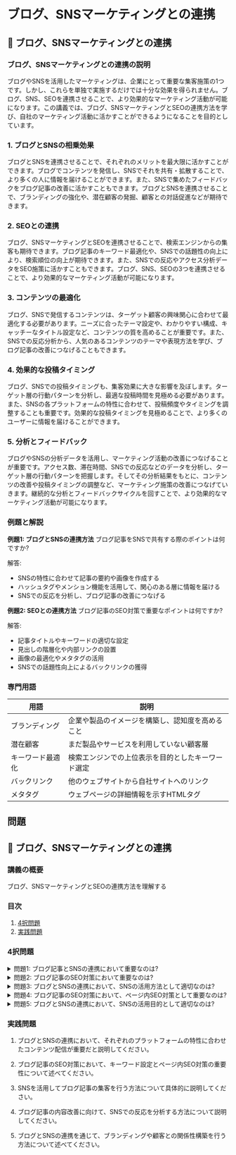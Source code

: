 # ブログ、SNSマーケティングとの連携

## 📝 ブログ、SNSマーケティングとの連携

<a id="introduction"></a>
### ブログ、SNSマーケティングとの連携の説明

ブログやSNSを活用したマーケティングは、企業にとって重要な集客施策の1つです。しかし、これらを単独で実施するだけでは十分な効果を得られません。ブログ、SNS、SEOを連携させることで、より効果的なマーケティング活動が可能になります。この講義では、ブログ、SNSマーケティングとSEOの連携方法を学び、自社のマーケティング活動に活かすことができるようになることを目的としています。

<a id="topic1"></a>
### 1. ブログとSNSの相乗効果

ブログとSNSを連携させることで、それぞれのメリットを最大限に活かすことができます。ブログでコンテンツを発信し、SNSでそれを共有・拡散することで、より多くの人に情報を届けることができます。また、SNSで集めたフィードバックをブログ記事の改善に活かすこともできます。ブログとSNSを連携させることで、ブランディングの強化や、潜在顧客の発掘、顧客との対話促進などが期待できます。

<a id="topic2"></a>
### 2. SEOとの連携

ブログ、SNSマーケティングとSEOを連携させることで、検索エンジンからの集客も期待できます。ブログ記事のキーワード最適化や、SNSでの話題性の向上により、検索順位の向上が期待できます。また、SNSでの反応やアクセス分析データをSEO施策に活かすこともできます。ブログ、SNS、SEOの3つを連携させることで、より効果的なマーケティング活動が可能になります。

<a id="topic3"></a>
### 3. コンテンツの最適化

ブログ、SNSで発信するコンテンツは、ターゲット顧客の興味関心に合わせて最適化する必要があります。ニーズに合ったテーマ設定や、わかりやすい構成、キャッチーなタイトル設定など、コンテンツの質を高めることが重要です。また、SNSでの反応分析から、人気のあるコンテンツのテーマや表現方法を学び、ブログ記事の改善につなげることもできます。

<a id="topic4"></a>
### 4. 効果的な投稿タイミング

ブログ、SNSでの投稿タイミングも、集客効果に大きな影響を及ぼします。ターゲット層の行動パターンを分析し、最適な投稿時間を見極める必要があります。また、SNSの各プラットフォームの特性に合わせて、投稿頻度やタイミングを調整することも重要です。効果的な投稿タイミングを見極めることで、より多くのユーザーに情報を届けることができます。

<a id="topic5"></a>
### 5. 分析とフィードバック

ブログやSNSの分析データを活用し、マーケティング活動の改善につなげることが重要です。アクセス数、滞在時間、SNSでの反応などのデータを分析し、ターゲット層の行動パターンを把握します。そしてその分析結果をもとに、コンテンツの改善や投稿タイミングの調整など、マーケティング施策の改善につなげていきます。継続的な分析とフィードバックサイクルを回すことで、より効果的なマーケティング活動が可能になります。

<a id="exercises"></a>
### 例題と解説

**例題1: ブログとSNSの連携方法**
ブログ記事をSNSで共有する際のポイントは何ですか?

解答:
- SNSの特性に合わせて記事の要約や画像を作成する
- ハッシュタグやメンション機能を活用して、関心のある層に情報を届ける
- SNSでの反応を分析し、ブログ記事の改善につなげる

**例題2: SEOとの連携方法**
ブログ記事のSEO対策で重要なポイントは何ですか?

解答:
- 記事タイトルやキーワードの適切な設定
- 見出しの階層化や内部リンクの設置
- 画像の最適化やメタタグの活用
- SNSでの話題性向上によるバックリンクの獲得

<a id="glossary"></a>
### 専門用語
| 用語 | 説明 |
| --- | --- |
| ブランディング | 企業や製品のイメージを構築し、認知度を高めること |
| 潜在顧客 | まだ製品やサービスを利用していない顧客層 |
| キーワード最適化 | 検索エンジンでの上位表示を目的としたキーワード選定 |
| バックリンク | 他のウェブサイトから自社サイトへのリンク |
| メタタグ | ウェブページの詳細情報を示すHTMLタグ |

## 問題

## 📝 ブログ、SNSマーケティングとの連携

<a id="introduction"></a>
### 講義の概要
ブログ、SNSマーケティングとSEOの連携方法を理解する

### 目次
1. [4択問題](#multiple-choice-questions)
2. [実践問題](#practical-problems)

<a id="multiple-choice-questions"></a>
### 4択問題

<details>
<summary>問題1: ブログ記事とSNSの連携において重要なのは?</summary>

- a. 同じ内容を投稿すること
- b. 異なる内容を投稿すること 
- c. SNSでは画像を、ブログでは文章を中心に投稿すること
- d. ブログとSNSの投稿タイミングを合わせること

<details>
<summary>回答と解説</summary>

回答: c. SNSでは画像を、ブログでは文章を中心に投稿すること

ブログとSNSでは、コンテンツの性質が異なるため、同じ内容を投稿するのではなく、それぞれのプラットフォームの特性に合わせて投稿するのが重要です。SNSでは画像や動画などビジュアルコンテンツが重視されるのに対し、ブログでは文章による詳細な説明が重要になります。
</details>
</details>

<details>
<summary>問題2: ブログ記事のSEO対策において重要なのは?</summary>

- a. 記事のタイトルに必ずキーワードを含めること
- b. 記事の文字数を多くすること
- c. 関連する画像を多数含めること
- d. 記事の更新頻度を上げること

<details>
<summary>回答と解説</summary>

回答: a. 記事のタイトルに必ずキーワードを含めること

ブログ記事のSEO対策では、キーワードを意識したタイトル設定が重要です。記事のタイトルにキーワードを含めることで、検索エンジンの評価が高くなります。一方で、文字数や画像の数、更新頻度も重要ですが、タイトルのキーワード設定ほど大きな影響はありません。
</details>
</details>

<details>
<summary>問題3: ブログとSNSの連携において、SNSの活用方法として適切なのは?</summary>

- a. ブログ記事と同じ内容をSNSでも投稿する
- b. SNSではブログ記事のリンクを共有する
- c. SNSでは独自のコンテンツを投稿する
- d. a, b, cのすべてが適切

<details>
<summary>回答と解説</summary>

回答: d. a, b, cのすべてが適切

ブログとSNSの連携においては、ブログ記事と同じ内容をSNSでも投稿したり、ブログ記事のリンクを共有したり、SNSでは独自のコンテンツを投稿するなど、それぞれのプラットフォームの特性に合わせて使い分けることが重要です。
</details>
</details>

<details>
<summary>問題4: ブログ記事のSEO対策において、ページ内SEO対策として重要なのは?</summary>

- a. メタタグの設定
- b. 画像のALT属性の設定
- c. 見出し(h1, h2, h3)の適切な使用
- d. a, b, cすべてが重要

<details>
<summary>回答と解説</summary>

回答: d. a, b, cすべてが重要

ブログ記事のSEO対策では、メタタグの設定、画像のALT属性の設定、適切な見出しの使用など、ページ内の様々な要素を最適化することが重要です。これらの要素は検索エンジンの評価に影響を与えるため、総合的な対策が必要となります。
</details>
</details>

<details>
<summary>問題5: ブログとSNSの連携において、SNSの活用目的として適切なのは?</summary>

- a. ブログ記事の閲覧数を増やすこと
- b. SNSでの反応を元にブログ記事のテーマを決めること
- c. SNSでの反応を元にブログ記事の内容を改善すること
- d. a, b, cすべてが適切

<details>
<summary>回答と解説</summary>

回答: d. a, b, cすべてが適切

ブログとSNSの連携においては、SNSを活用してブログ記事の閲覧数を増やしたり、SNSでの反応を元にブログ記事のテーマや内容を決めたりするなど、様々な目的で活用することが重要です。SNSはブログ運営の一助となる強力なツールであり、それぞれの特性を活かした連携が求められます。
</details>
</details>

<a id="practical-problems"></a>
### 実践問題

1. ブログとSNSの連携において、それぞれのプラットフォームの特性に合わせたコンテンツ配信が重要だと説明してください。

2. ブログ記事のSEO対策において、キーワード設定とページ内SEO対策の重要性について述べてください。

3. SNSを活用してブログ記事の集客を行う方法について具体的に説明してください。

4. ブログ記事の内容改善に向けて、SNSでの反応を分析する方法について説明してください。

5. ブログとSNSの連携を通じて、ブランディングや顧客との関係性構築を行う方法について述べてください。
